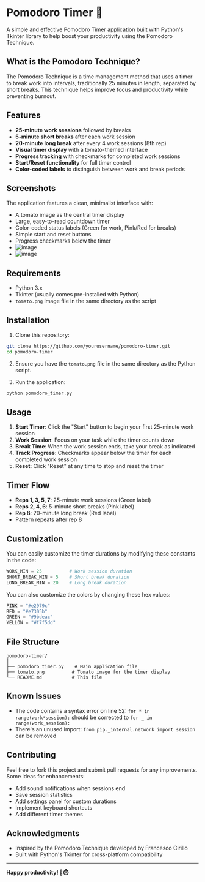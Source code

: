 # Pomodoro Timer 🍅

A simple and effective Pomodoro Timer application built with Python's Tkinter library to help boost your productivity using the Pomodoro Technique.

## What is the Pomodoro Technique?

The Pomodoro Technique is a time management method that uses a timer to break work into intervals, traditionally 25 minutes in length, separated by short breaks. This technique helps improve focus and productivity while preventing burnout.

## Features

- **25-minute work sessions** followed by breaks
- **5-minute short breaks** after each work session
- **20-minute long break** after every 4 work sessions (8th rep)
- **Visual timer display** with a tomato-themed interface
- **Progress tracking** with checkmarks for completed work sessions
- **Start/Reset functionality** for full timer control
- **Color-coded labels** to distinguish between work and break periods

## Screenshots

The application features a clean, minimalist interface with:
- A tomato image as the central timer display
- Large, easy-to-read countdown timer
- Color-coded status labels (Green for work, Pink/Red for breaks)
- Simple start and reset buttons
- Progress checkmarks below the timer
- ![image](https://github.com/user-attachments/assets/5fee79d5-f3b7-4802-90e0-0f7933b92273)
- ![image](https://github.com/user-attachments/assets/26d5021b-fae3-463f-a48a-4b9993da8f62)



## Requirements

- Python 3.x
- Tkinter (usually comes pre-installed with Python)
- `tomato.png` image file in the same directory as the script

## Installation

1. Clone this repository:
```bash
git clone https://github.com/yourusername/pomodoro-timer.git
cd pomodoro-timer
```

2. Ensure you have the `tomato.png` file in the same directory as the Python script.

3. Run the application:
```bash
python pomodoro_timer.py
```

## Usage

1. **Start Timer**: Click the "Start" button to begin your first 25-minute work session
2. **Work Session**: Focus on your task while the timer counts down
3. **Break Time**: When the work session ends, take your break as indicated
4. **Track Progress**: Checkmarks appear below the timer for each completed work session
5. **Reset**: Click "Reset" at any time to stop and reset the timer

## Timer Flow

- **Reps 1, 3, 5, 7**: 25-minute work sessions (Green label)
- **Reps 2, 4, 6**: 5-minute short breaks (Pink label)  
- **Rep 8**: 20-minute long break (Red label)
- Pattern repeats after rep 8

## Customization

You can easily customize the timer durations by modifying these constants in the code:

```python
WORK_MIN = 25          # Work session duration
SHORT_BREAK_MIN = 5    # Short break duration  
LONG_BREAK_MIN = 20    # Long break duration
```

You can also customize the colors by changing these hex values:
```python
PINK = "#e2979c"
RED = "#e7305b" 
GREEN = "#9bdeac"
YELLOW = "#f7f5dd"
```

## File Structure

```
pomodoro-timer/
│
├── pomodoro_timer.py    # Main application file
├── tomato.png          # Tomato image for the timer display
└── README.md           # This file
```

## Known Issues

- The code contains a syntax error on line 52: `for * in range(work*session):` should be corrected to `for _ in range(work_session):`
- There's an unused import: `from pip._internal.network import session` can be removed

## Contributing

Feel free to fork this project and submit pull requests for any improvements. Some ideas for enhancements:

- Add sound notifications when sessions end
- Save session statistics 
- Add settings panel for custom durations
- Implement keyboard shortcuts
- Add different timer themes



## Acknowledgments

- Inspired by the Pomodoro Technique developed by Francesco Cirillo
- Built with Python's Tkinter for cross-platform compatibility

---

**Happy productivity! 🍅⏱️**
